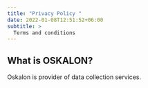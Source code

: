 ```yaml
---
title: "Privacy Policy "
date: 2022-01-08T12:51:52+06:00
subtitle: >
  Terms and conditions
---
```

## What is OSKALON?
  Oskalon is provider of data collection services. 
